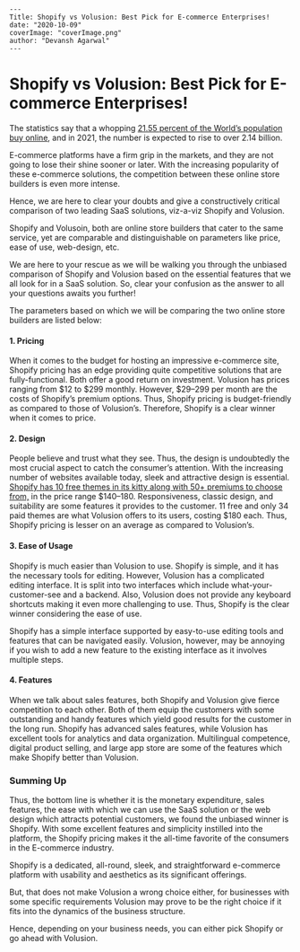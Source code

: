```
---
Title: Shopify vs Volusion: Best Pick for E-commerce Enterprises!
date: "2020-10-09"
coverImage: "coverImage.png"
author: "Devansh Agarwal"
---
```


# Shopify vs Volusion: Best Pick for E-commerce Enterprises!

The statistics say that a whopping [21.55 percent of the World’s population buy online](https://www.statista.com/statistics/251666/number-of-digital-buyers-worldwide/), and in 2021, the number is expected to rise to over 2.14 billion.

E-commerce platforms have a firm grip in the markets, and they are not going to lose their shine sooner or later. With the increasing popularity of these e-commerce solutions, the competition between these online store builders is even more intense.

Hence, we are here to clear your doubts and give a constructively critical comparison of two leading SaaS solutions, viz-a-viz Shopify and Volusion.

Shopify and Volusoin, both are online store builders that cater to the same service, yet are comparable and distinguishable on parameters like price, ease of use, web-design, etc.

We are here to your rescue as we will be walking you through the unbiased comparison of Shopify and Volusion based on the essential features that we all look for in a SaaS solution. So, clear your confusion as the answer to all your questions awaits you further!

The parameters based on which we will be comparing the two online store builders are listed below:

#### 1. Pricing

When it comes to the budget for hosting an impressive e-commerce site, Shopify pricing has an edge providing quite competitive solutions that are fully-functional. Both offer a good return on investment. Volusion has prices ranging from $12 to $299 monthly. However, $29–299 per month are the costs of Shopify’s premium options. Thus, Shopify pricing is budget-friendly as compared to those of Volusion’s. Therefore, Shopify is a clear winner when it comes to price.

  

#### 2. Design

People believe and trust what they see. Thus, the design is undoubtedly the most crucial aspect to catch the consumer’s attention. With the increasing number of websites available today, sleek and attractive design is essential. [Shopify has 10 free themes in its kitty along with 50+ premiums to choose from,](https://themes.shopify.com/) in the price range $140–180. Responsiveness, classic design, and suitability are some features it provides to the customer. 11 free and only 34 paid themes are what Volusion offers to its users, costing $180 each. Thus, Shopify pricing is lesser on an average as compared to Volusion’s.

#### 3. Ease of Usage

Shopify is much easier than Volusion to use. Shopify is simple, and it has the necessary tools for editing. However, Volusion has a complicated editing interface. It is split into two interfaces which include what-your-customer-see and a backend. Also, Volusion does not provide any keyboard shortcuts making it even more challenging to use. Thus, Shopify is the clear winner considering the ease of use.

Shopify has a simple interface supported by easy-to-use editing tools and features that can be navigated easily. Volusion, however, may be annoying if you wish to add a new feature to the existing interface as it involves multiple steps.

  

#### 4. Features

When we talk about sales features, both Shopify and Volusion give fierce competition to each other. Both of them equip the customers with some outstanding and handy features which yield good results for the customer in the long run. Shopify has advanced sales features, while Volusion has excellent tools for analytics and data organization. Multilingual competence, digital product selling, and large app store are some of the features which make Shopify better than Volusion.

  

### Summing Up

Thus, the bottom line is whether it is the monetary expenditure, sales features, the ease with which we can use the SaaS solution or the web design which attracts potential customers, we found the unbiased winner is Shopify. With some excellent features and simplicity instilled into the platform, the Shopify pricing makes it the all-time favorite of the consumers in the E-commerce industry.

Shopify is a dedicated, all-round, sleek, and straightforward e-commerce platform with usability and aesthetics as its significant offerings.

But, that does not make Volusion a wrong choice either, for businesses with some specific requirements Volusion may prove to be the right choice if it fits into the dynamics of the business structure.

Hence, depending on your business needs, you can either pick Shopify or go ahead with Volusion.

  
